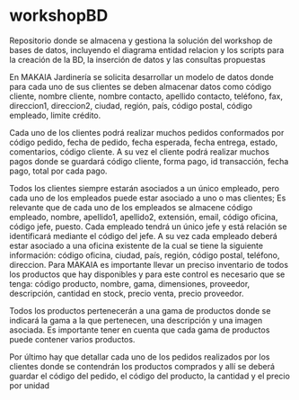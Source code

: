 # workshopBD
Repositorio donde se almacena y gestiona la solución del workshop de bases de datos, incluyendo el diagrama entidad relacion y los scripts para la creación de la BD, la inserción de datos y las consultas propuestas

En MAKAIA Jardinería se solicita desarrollar un modelo de datos donde para cada uno de sus clientes se deben almacenar datos como código cliente, nombre cliente, nombre contacto, apellido 
contacto, teléfono, fax, direccion1, direccion2, ciudad, región, país, código postal, código empleado, limite crédito. 

Cada uno de los clientes podrá realizar muchos pedidos conformados por código pedido, fecha de pedido, fecha esperada, fecha entrega, estado, comentarios, código cliente. A su vez el cliente podrá 
realizar muchos pagos donde se guardará código cliente, forma pago, id transacción, fecha pago, total por cada pago.

Todos los clientes siempre estarán asociados a un único empleado, pero cada uno de los empleados puede estar asociado a uno o mas clientes; Es relevante que de cada uno de los empleados se 
almacene código empleado, nombre, apellido1, apellido2, extensión, email, código oficina, código jefe, puesto. Cada empleado tendrá un único jefe y está relación se identificará mediante el código 
del jefe. A su vez cada empleado deberá estar asociado a una oficina existente de la cual se tiene la siguiente información: código oficina, ciudad, país, región, código postal, teléfono, direccion.
Para MAKAIA es importante llevar un preciso inventario de todos los productos que hay disponibles y para este control es necesario que se tenga: código producto, nombre, gama, dimensiones, 
proveedor, descripción, cantidad en stock, precio venta, precio proveedor.

Todos los productos pertenecerán a una gama de productos donde se indicará la gama a la que pertenecen, una descripción y una imagen asociada. Es importante tener en cuenta que cada gama de productos 
puede contener varios productos.

Por último hay que detallar cada uno de los pedidos realizados por los clientes donde se contendrán los productos comprados y allí se deberá guardar el código del pedido, el código del producto, la 
cantidad y el precio por unidad
